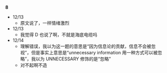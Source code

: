 **8**

- 12/13
  - 原文说了，一样情绪激烈
- 12/13
  - 我觉得 D 也说了啊，不就是海底电缆吗
- 12/14
  - 理解错误，我以为这一题的意思是“因为信息论的贡献，信息不会被忽视”，但是事实上意思是“unnecessary information 用一种方式可以被忽略”，我以为 UNNECESSARY 修饰的是“忽略”
  - 对不起啊不造
